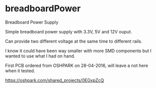 # breadboardPower
Breadboard Power Supply

Simple breadboard power supply with 3.3V, 5V and 12V ouput.

Can provide two different voltage at the same time to different rails.

I know it could have been way smaller with more SMD components but I wanted to use what I had on hand.

First PCB ordered from OSHPARK on 28-04-2016, will leave a not here when it tested.

https://oshpark.com/shared_projects/0EGxpZcQ
